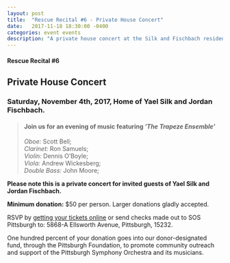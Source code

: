 ```yaml
---
layout: post
title:  "Rescue Recital #6 - Private House Concert"
date:   2017-11-18 18:30:00 -0400
categories: event events
description: "A private house concert at the Silk and Fischbach residence featuring PSO Musicians - The Trapeze Ensemble"
---
```


#### Rescue Recital  #6
## Private House Concert
### Saturday, November 4th, 2017, Home of Yael Silk and Jordan Fischbach.

> #### Join us for an evening of music featuring _'The Trapeze Ensemble'_ <br/>
> _Oboe:_ Scott Bell; <br/>
> _Clarinet:_ Ron Samuels; <br/>
> _Violin:_ Dennis O’Boyle; <br/>
> _Viola:_ Andrew Wickesberg; <br/>
> _Double Bass:_ John Moore; <br/>

__Please note this is a private concert for invited guests of Yael Silk and Jordan Fischbach.__

__Minimum donation:__ $50 per person. Larger donations gladly accepted.

RSVP by [getting your tickets online](https://squareup.com/store/save-our-symphony-pittsburgh) or send checks made out to SOS Pittsburgh to: 5868-A Ellsworth Avenue, Pittsburgh, 15232.

One hundred percent of your donation goes into our donor-designated fund, through the Pittsburgh Foundation, to promote community outreach and support of the Pittsburgh Symphony Orchestra and its musicians.
